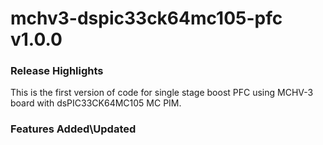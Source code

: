 # mchv3-dspic33ck64mc105-pfc v1.0.0
### Release Highlights
This is the first version of code for single stage boost PFC using MCHV-3 board with dsPIC33CK64MC105 MC PIM.



### Features Added\Updated



